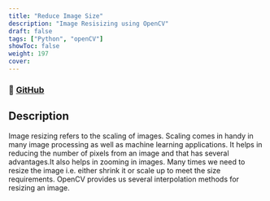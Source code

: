 ```yaml
---
title: "Reduce Image Size"
description: "Image Resisizing using OpenCV"
draft: false
tags: ["Python", "openCV"]
showToc: false
weight: 197
cover:
--- 
```

### 🔗 [GitHub](https://github.com/Abhigyan-Srivastava/Reduce_Img_Size)

## Description

Image resizing refers to the scaling of images. Scaling comes in handy in many image processing as well as machine learning applications. It helps in reducing the number of pixels from an image and that has several advantages.It also helps in zooming in images. Many times we need to resize the image i.e. either shrink it or scale up to meet the size requirements. OpenCV provides us several interpolation methods for resizing an image.